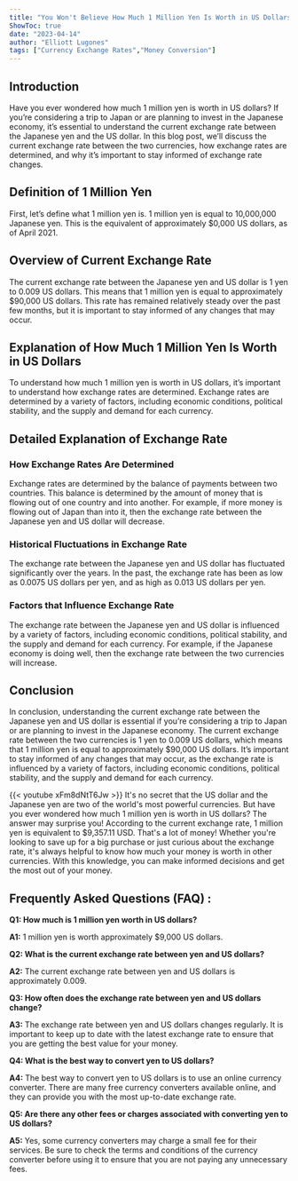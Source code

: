 ```yaml
---
title: "You Won't Believe How Much 1 Million Yen Is Worth in US Dollars!"
ShowToc: true 
date: "2023-04-14"
author: "Elliott Lugones" 
tags: ["Currency Exchange Rates","Money Conversion"]
---
```

## Introduction 

Have you ever wondered how much 1 million yen is worth in US dollars? If you’re considering a trip to Japan or are planning to invest in the Japanese economy, it’s essential to understand the current exchange rate between the Japanese yen and the US dollar. In this blog post, we’ll discuss the current exchange rate between the two currencies, how exchange rates are determined, and why it’s important to stay informed of exchange rate changes. 

## Definition of 1 Million Yen 

First, let’s define what 1 million yen is. 1 million yen is equal to 10,000,000 Japanese yen. This is the equivalent of approximately $0,000 US dollars, as of April 2021. 

## Overview of Current Exchange Rate 

The current exchange rate between the Japanese yen and US dollar is 1 yen to 0.009 US dollars. This means that 1 million yen is equal to approximately $90,000 US dollars. This rate has remained relatively steady over the past few months, but it is important to stay informed of any changes that may occur. 

## Explanation of How Much 1 Million Yen Is Worth in US Dollars 

To understand how much 1 million yen is worth in US dollars, it’s important to understand how exchange rates are determined. Exchange rates are determined by a variety of factors, including economic conditions, political stability, and the supply and demand for each currency. 

## Detailed Explanation of Exchange Rate 

### How Exchange Rates Are Determined 

Exchange rates are determined by the balance of payments between two countries. This balance is determined by the amount of money that is flowing out of one country and into another. For example, if more money is flowing out of Japan than into it, then the exchange rate between the Japanese yen and US dollar will decrease. 

### Historical Fluctuations in Exchange Rate 

The exchange rate between the Japanese yen and US dollar has fluctuated significantly over the years. In the past, the exchange rate has been as low as 0.0075 US dollars per yen, and as high as 0.013 US dollars per yen. 

### Factors that Influence Exchange Rate 

The exchange rate between the Japanese yen and US dollar is influenced by a variety of factors, including economic conditions, political stability, and the supply and demand for each currency. For example, if the Japanese economy is doing well, then the exchange rate between the two currencies will increase. 

## Conclusion 

In conclusion, understanding the current exchange rate between the Japanese yen and US dollar is essential if you’re considering a trip to Japan or are planning to invest in the Japanese economy. The current exchange rate between the two currencies is 1 yen to 0.009 US dollars, which means that 1 million yen is equal to approximately $90,000 US dollars. It’s important to stay informed of any changes that may occur, as the exchange rate is influenced by a variety of factors, including economic conditions, political stability, and the supply and demand for each currency.

{{< youtube xFm8dNtT6Jw >}} 
It's no secret that the US dollar and the Japanese yen are two of the world's most powerful currencies. But have you ever wondered how much 1 million yen is worth in US dollars? The answer may surprise you! According to the current exchange rate, 1 million yen is equivalent to $9,357.11 USD. That's a lot of money! Whether you're looking to save up for a big purchase or just curious about the exchange rate, it's always helpful to know how much your money is worth in other currencies. With this knowledge, you can make informed decisions and get the most out of your money.

## Frequently Asked Questions (FAQ) :
**Q1: How much is 1 million yen worth in US dollars?**

**A1:** 1 million yen is worth approximately $9,000 US dollars.

**Q2: What is the current exchange rate between yen and US dollars?**

**A2:** The current exchange rate between yen and US dollars is approximately 0.009.

**Q3: How often does the exchange rate between yen and US dollars change?**

**A3:** The exchange rate between yen and US dollars changes regularly. It is important to keep up to date with the latest exchange rate to ensure that you are getting the best value for your money.

**Q4: What is the best way to convert yen to US dollars?**

**A4:** The best way to convert yen to US dollars is to use an online currency converter. There are many free currency converters available online, and they can provide you with the most up-to-date exchange rate.

**Q5: Are there any other fees or charges associated with converting yen to US dollars?**

**A5:** Yes, some currency converters may charge a small fee for their services. Be sure to check the terms and conditions of the currency converter before using it to ensure that you are not paying any unnecessary fees.





